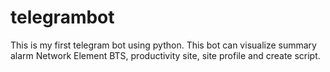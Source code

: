 # telegrambot

This is my first telegram bot using python. 
This bot can visualize summary alarm Network Element BTS, productivity site, site profile and create script.

